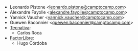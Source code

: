 - Leonardo Pistone \<<leonardo.pistone@camptocamp.com>\>
- Alexandre Fayolle \<<alexandre.fayolle@camptocamp.com>\>
- Yannick Vaucher \<<yannick.vaucher@camptocamp.com>\>
- Guewen Baconnier \<<guewen.baconnier@camptocamp.com>\>
- [Tecnativa](https://www.tecnativa.com):
  - Carlos Roca
- [FactorLibre](https://www.factorlibre.com):
  - Hugo Córdoba
